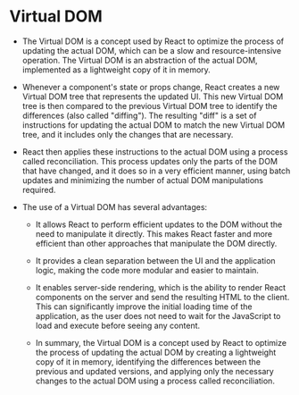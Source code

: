# Virtual DOM

- The Virtual DOM is a concept used by React to optimize the process of updating the actual DOM, which can be a slow and resource-intensive operation. The Virtual DOM is an abstraction of the actual DOM, implemented as a lightweight copy of it in memory.

- Whenever a component's state or props change, React creates a new Virtual DOM tree that represents the updated UI. This new Virtual DOM tree is then compared to the previous Virtual DOM tree to identify the differences (also called "diffing"). The resulting "diff" is a set of instructions for updating the actual DOM to match the new Virtual DOM tree, and it includes only the changes that are necessary.

- React then applies these instructions to the actual DOM using a process called reconciliation. This process updates only the parts of the DOM that have changed, and it does so in a very efficient manner, using batch updates and minimizing the number of actual DOM manipulations required.

- The use of a Virtual DOM has several advantages:

    - It allows React to perform efficient updates to the DOM without the need to manipulate it directly. This makes React faster and more efficient than other approaches that manipulate the DOM directly.

    - It provides a clean separation between the UI and the application logic, making the code more modular and easier to maintain.

    - It enables server-side rendering, which is the ability to render React components on the server and send the resulting HTML to the client. This can significantly improve the initial loading time of the application, as the user does not need to wait for the JavaScript to load and execute before seeing any content.

    - In summary, the Virtual DOM is a concept used by React to optimize the process of updating the actual DOM by creating a lightweight copy of it in memory, identifying the differences between the previous and updated versions, and applying only the necessary changes to the actual DOM using a process called reconciliation.
